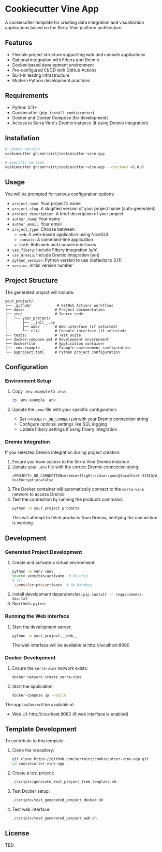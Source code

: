# Cookiecutter Vine App

A cookiecutter template for creating data integration and visualization applications based on the Serra Vine platform architecture.

## Features

- Flexible project structure supporting web and console applications
- Optional integration with Fibery and Dremio
- Docker-based development environment
- Pre-configured CI/CD with GitHub Actions
- Built-in testing infrastructure
- Modern Python development practices

## Requirements

- Python 3.11+
- Cookiecutter (`pip install cookiecutter`)
- Docker and Docker Compose (for development)
- Access to Serra Vine's Dremio instance (if using Dremio integration)

## Installation

```bash
# Latest version
cookiecutter gh:serraict/cookiecutter-vine-app

# Specific version
cookiecutter gh:serraict/cookiecutter-vine-app --checkout v1.0.0
```

## Usage

You will be prompted for various configuration options:

- `project_name`: Your project's name
- `project_slug`: A slugified version of your project name (auto-generated)
- `project_description`: A brief description of your project
- `author_name`: Your name
- `author_email`: Your email
- `project_type`: Choose between:
  - `web`: A web-based application using NiceGUI
  - `console`: A command-line application
  - `both`: Both web and console interfaces
- `use_fibery`: Include Fibery integration (y/n)
- `use_dremio`: Include Dremio integration (y/n)
- `python_version`: Python version to use (defaults to 3.11)
- `version`: Initial version number

## Project Structure

The generated project will include:

```
your_project/
├── .github/            # GitHub Actions workflows
├── docs/              # Project documentation
├── src/               # Source code
│   └── your_project/
│       ├── __init__.py
│       ├── web/       # Web interface (if selected)
│       └── cli/       # Console interface (if selected)
├── tests/             # Test suite
├── docker-compose.yml # Development environment
├── Dockerfile         # Application container
├── .env.example       # Example environment configuration
└── pyproject.toml     # Python project configuration
```

## Configuration

### Environment Setup

1. Copy `.env.example` to `.env`:
   ```bash
   cp .env.example .env
   ```

2. Update the `.env` file with your specific configuration:
   - Set `<PROJECT>_DB_CONNECTION` with your Dremio connection string
   - Configure optional settings like SQL logging
   - Update Fibery settings if using Fibery integration

### Dremio Integration

If you selected Dremio integration during project creation:

1. Ensure you have access to the Serra Vine Dremio instance
2. Update your `.env` file with the correct Dremio connection string:
   ```
   <PROJECT>_DB_CONNECTION=dremio+flight://user:pass@localhost:32010/dremio?UseEncryption=false
   ```
3. The Docker container will automatically connect to the `serra-vine` network to access Dremio
4. Test the connection by running the products command:
   ```bash
   python -m your_project products
   ```
   This will attempt to fetch products from Dremio, verifying the connection is working.

## Development

### Generated Project Development

1. Create and activate a virtual environment:
   ```bash
   python -m venv venv
   source venv/bin/activate  # On Unix
   # or
   .\venv\Scripts\activate  # On Windows
   ```
2. Install development dependencies: `pip install -r requirements-dev.txt`
3. Run tests: `pytest`

### Running the Web Interface

1. Start the development server:
   ```bash
   python -m your_project.__web__
   ```
   The web interface will be available at http://localhost:8080

### Docker Development

1. Ensure the `serra-vine` network exists:
   ```bash
   docker network create serra-vine
   ```

2. Start the application:
   ```bash
   docker-compose up --build
   ```

The application will be available at:
- Web UI: http://localhost:8080 (if web interface is enabled)

## Template Development

To contribute to this template:

1. Clone the repository:
   ```bash
   git clone https://github.com/serraict/cookiecutter-vine-app.git
   cd cookiecutter-vine-app
   ```

2. Create a test project:
   ```bash
   ./scripts/generate_test_project_from_template.sh
   ```

3. Test Docker setup:
   ```bash
   ./scripts/test_generated_project_docker.sh
   ```

4. Test web interface:
   ```bash
   ./scripts/test_generated_project_web.sh
   ```

## License

TBD.
